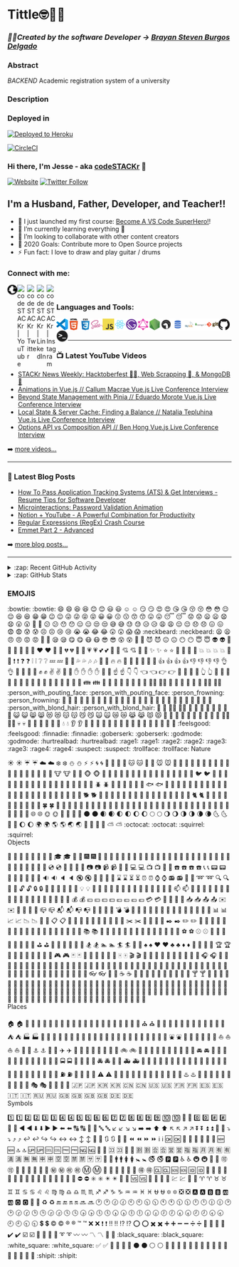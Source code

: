 # Tittle🤓🧑‍🎓

### _🧑‍💻Created by the software Developer -> [Brayan Steven Burgos Delgado](https://www.linkedin.com/in/brayan-steven-burgos-delgado-21a9a0178/)_

### Abstract

_BACKEND_ Academic registration system of a university

### Description

### Deployed in

[![Deployed to Heroku](https://www.herokucdn.com/deploy/button.png)](https://postgresqlperficient.herokuapp.com/)

[![CircleCI](https://circleci.com/gh/Petbook-ARSW/Petbook-Back-End.svg?style=svg)](https://app.circleci.com/pipelines/github/sf-burgos/PerficientTrainingBack)


### Hi there, I'm Jesse - aka [codeSTACKr][website] 👋

[![Website](https://img.shields.io/website?label=codeSTACKr.com&style=for-the-badge&url=https%3A%2F%2Fcodestackr.com)](https://codestackr.com)
[![Twitter Follow](https://img.shields.io/twitter/follow/codeSTACKr?color=1DA1F2&logo=twitter&style=for-the-badge)](https://twitter.com/intent/follow?original_referer=https%3A%2F%2Fgithub.com%2FcodeSTACKr&screen_name=codeSTACKr)

## I'm a Husband, Father, Developer, and Teacher!!

- 🔭 I just launched my first course: [Become A VS Code SuperHero!][course]!
- 🌱 I’m currently learning everything 🤣
- 👯 I’m looking to collaborate with other content creators
- 🥅 2020 Goals: Contribute more to Open Source projects
- ⚡ Fun fact: I love to draw and play guitar / drums

### Connect with me:

[<img align="left" alt="codeSTACKr.com" width="22px" src="https://raw.githubusercontent.com/iconic/open-iconic/master/svg/globe.svg" />][website]
[<img align="left" alt="codeSTACKr | YouTube" width="22px" src="https://cdn.jsdelivr.net/npm/simple-icons@v3/icons/youtube.svg" />][youtube]
[<img align="left" alt="codeSTACKr | Twitter" width="22px" src="https://cdn.jsdelivr.net/npm/simple-icons@v3/icons/twitter.svg" />][twitter]
[<img align="left" alt="codeSTACKr | LinkedIn" width="22px" src="https://cdn.jsdelivr.net/npm/simple-icons@v3/icons/linkedin.svg" />][linkedin]
[<img align="left" alt="codeSTACKr | Instagram" width="22px" src="https://cdn.jsdelivr.net/npm/simple-icons@v3/icons/instagram.svg" />][instagram]

<br />

### Languages and Tools:

[<img align="left" alt="Visual Studio Code" width="26px" src="https://raw.githubusercontent.com/github/explore/80688e429a7d4ef2fca1e82350fe8e3517d3494d/topics/visual-studio-code/visual-studio-code.png" />][webdevplaylist]
[<img align="left" alt="HTML5" width="26px" src="https://raw.githubusercontent.com/github/explore/80688e429a7d4ef2fca1e82350fe8e3517d3494d/topics/html/html.png" />][webdevplaylist]
[<img align="left" alt="CSS3" width="26px" src="https://raw.githubusercontent.com/github/explore/80688e429a7d4ef2fca1e82350fe8e3517d3494d/topics/css/css.png" />][cssplaylist]
[<img align="left" alt="Sass" width="26px" src="https://raw.githubusercontent.com/github/explore/80688e429a7d4ef2fca1e82350fe8e3517d3494d/topics/sass/sass.png" />][cssplaylist]
[<img align="left" alt="JavaScript" width="26px" src="https://raw.githubusercontent.com/github/explore/80688e429a7d4ef2fca1e82350fe8e3517d3494d/topics/javascript/javascript.png" />][jsplaylist]
[<img align="left" alt="React" width="26px" src="https://raw.githubusercontent.com/github/explore/80688e429a7d4ef2fca1e82350fe8e3517d3494d/topics/react/react.png" />][reactplaylist]
[<img align="left" alt="Gatsby" width="26px" src="https://raw.githubusercontent.com/github/explore/e94815998e4e0713912fed477a1f346ec04c3da2/topics/gatsby/gatsby.png" />][webdevplaylist]
[<img align="left" alt="GraphQL" width="26px" src="https://raw.githubusercontent.com/github/explore/80688e429a7d4ef2fca1e82350fe8e3517d3494d/topics/graphql/graphql.png" />][webdevplaylist]
[<img align="left" alt="Node.js" width="26px" src="https://raw.githubusercontent.com/github/explore/80688e429a7d4ef2fca1e82350fe8e3517d3494d/topics/nodejs/nodejs.png" />][webdevplaylist]
[<img align="left" alt="Deno" width="26px" src="https://raw.githubusercontent.com/github/explore/361e2821e2dea67711cde99c9c40ed357061cf27/topics/deno/deno.png" />][webdevplaylist]
[<img align="left" alt="SQL" width="26px" src="https://raw.githubusercontent.com/github/explore/80688e429a7d4ef2fca1e82350fe8e3517d3494d/topics/sql/sql.png" />][webdevplaylist]
[<img align="left" alt="MySQL" width="26px" src="https://raw.githubusercontent.com/github/explore/80688e429a7d4ef2fca1e82350fe8e3517d3494d/topics/mysql/mysql.png" />][webdevplaylist]
[<img align="left" alt="MongoDB" width="26px" src="https://raw.githubusercontent.com/github/explore/80688e429a7d4ef2fca1e82350fe8e3517d3494d/topics/mongodb/mongodb.png" />][webdevplaylist]
[<img align="left" alt="Git" width="26px" src="https://raw.githubusercontent.com/github/explore/80688e429a7d4ef2fca1e82350fe8e3517d3494d/topics/git/git.png" />][webdevplaylist]
[<img align="left" alt="GitHub" width="26px" src="https://raw.githubusercontent.com/github/explore/78df643247d429f6cc873026c0622819ad797942/topics/github/github.png" />][webdevplaylist]
[<img align="left" alt="Terminal" width="26px" src="https://raw.githubusercontent.com/github/explore/80688e429a7d4ef2fca1e82350fe8e3517d3494d/topics/terminal/terminal.png" />][webdevplaylist]

<br />
<br />

---

### 📺 Latest YouTube Videos

<!-- YOUTUBE:START -->
- [STACKr News Weekly: Hacktoberfest 🐱‍💻, Web Scrapping 🔎, & MongoDB 💪](https://www.youtube.com/watch?v=T9JmMNEgpZE)
- [Animations in Vue.js // Callum Macrae Vue.js Live Conference Interview](https://www.youtube.com/watch?v=O2gUILIIYxw)
- [Beyond State Management with Pinia // Eduardo Morote Vue.js Live Conference Interview](https://www.youtube.com/watch?v=BNGAvhCISOw)
- [Local State & Server Cache: Finding a Balance // Natalia Tepluhina Vue.js Live Conference Interview](https://www.youtube.com/watch?v=mtN2bJ60B-4)
- [Options API vs Composition API // Ben Hong Vue.js Live Conference Interview](https://www.youtube.com/watch?v=Sg0HdrcG8pU)
<!-- YOUTUBE:END -->

➡️ [more videos...](https://youtube.com/codestackr)

---

### 📕 Latest Blog Posts

<!-- BLOG-POST-LIST:START -->
- [How To Pass Application Tracking Systems (ATS) & Get Interviews - Resume Tips for Software Developer](https://dev.to/codestackr/how-to-pass-application-tracking-systems-ats-get-interviews-resume-tips-for-software-developer-4bmo)
- [Microinteractions: Password Validation Animation](https://dev.to/codestackr/microinteractions-password-validation-animation-5629)
- [Notion + YouTube - A Powerful Combination for Productivity](https://dev.to/codestackr/notion-youtube-a-powerful-combination-for-productivity-1def)
- [Regular Expressions (RegEx) Crash Course](https://dev.to/codestackr/regular-expressions-regex-crash-course-248n)
- [Emmet Part 2 - Advanced](https://dev.to/codestackr/emmet-part-2-advanced-4c65)
<!-- BLOG-POST-LIST:END -->

➡️ [more blog posts...](https://codestackr.com)

---

<details>
  <summary>:zap: Recent GitHub Activity</summary>
  
<!--START_SECTION:activity-->
1. 🗣 Commented on [#2](https://github.com/codeSTACKr/portfolio-sass/issues/2) in [codeSTACKr/portfolio-sass](https://github.com/codeSTACKr/portfolio-sass)
2. ❗️ Closed issue [#2](https://github.com/codeSTACKr/portfolio-sass/issues/2) in [codeSTACKr/portfolio-sass](https://github.com/codeSTACKr/portfolio-sass)
3. ❌ Closed PR [#11](https://github.com/codeSTACKr/free-developer-resources/pull/11) in [codeSTACKr/free-developer-resources](https://github.com/codeSTACKr/free-developer-resources)
4. 🗣 Commented on [#11](https://github.com/codeSTACKr/free-developer-resources/issues/11) in [codeSTACKr/free-developer-resources](https://github.com/codeSTACKr/free-developer-resources)
5. 🎉 Merged PR [#10](https://github.com/codeSTACKr/free-developer-resources/pull/10) in [codeSTACKr/free-developer-resources](https://github.com/codeSTACKr/free-developer-resources)
<!--END_SECTION:activity-->

</details>

<details>
  <summary>:zap: GitHub Stats</summary>

  <img align="left" alt="codeSTACKr's GitHub Stats" src="https://github-readme-stats.codestackr.vercel.app/api?username=codeSTACKr&show_icons=true&hide_border=true" />

</details>

[website]: https://codeSTACKr.com
[course]: http://vsCodeHero.com
[twitter]: https://twitter.com/codeSTACKr
[youtube]: https://youtube.com/codeSTACKr
[instagram]: https://instagram.com/codeSTACKr
[linkedin]: https://linkedin.com/in/codeSTACKr
[webdevplaylist]: https://www.youtube.com/playlist?list=PLkwxH9e_vrAJ0WbEsFA9W3I1W-g_BTsbt
[jsplaylist]: https://www.youtube.com/playlist?list=PLkwxH9e_vrALRJKu7wfXby3MKeflhTu6B
[cssplaylist]: https://www.youtube.com/playlist?list=PLkwxH9e_vrALSdvZuEh6gqQdmDoDIoqz4
[reactplaylist]: https://www.youtube.com/playlist?list=PLkwxH9e_vrAK4TdffpxKY3QGyHCpxFcQ0

### EMOJIS

:bowtie: :bowtie:	😄 :smile:	😆 :laughing:
😊 :blush:	😃 :smiley:	☺️ :relaxed:
😏 :smirk:	😍 :heart_eyes:	😘 :kissing_heart:
😚 :kissing_closed_eyes:	😳 :flushed:	😌 :relieved:
😆 :satisfied:	😁 :grin:	😉 :wink:
😜 :stuck_out_tongue_winking_eye:	😝 :stuck_out_tongue_closed_eyes:	😀 :grinning:
😗 :kissing:	😙 :kissing_smiling_eyes:	😛 :stuck_out_tongue:
😴 :sleeping:	😟 :worried:	😦 :frowning:
😧 :anguished:	😮 :open_mouth:	😬 :grimacing:
😕 :confused:	😯 :hushed:	😑 :expressionless:
😒 :unamused:	😅 :sweat_smile:	😓 :sweat:
😥 :disappointed_relieved:	😩 :weary:	😔 :pensive:
😞 :disappointed:	😖 :confounded:	😨 :fearful:
😰 :cold_sweat:	😣 :persevere:	😢 :cry:
😭 :sob:	😂 :joy:	😲 :astonished:
😱 :scream:	:neckbeard: :neckbeard:	😫 :tired_face:
😠 :angry:	😡 :rage:	😤 :triumph:
😪 :sleepy:	😋 :yum:	😷 :mask:
😎 :sunglasses:	😵 :dizzy_face:	👿 :imp:
😈 :smiling_imp:	😐 :neutral_face:	😶 :no_mouth:
😇 :innocent:	👽 :alien:	💛 :yellow_heart:
💙 :blue_heart:	💜 :purple_heart:	❤️ :heart:
💚 :green_heart:	💔 :broken_heart:	💓 :heartbeat:
💗 :heartpulse:	💕 :two_hearts:	💞 :revolving_hearts:
💘 :cupid:	💖 :sparkling_heart:	✨ :sparkles:
⭐ :star:	🌟 :star2:	💫 :dizzy:
💥 :boom:	💥 :collision:	💢 :anger:
❗ :exclamation:	❓ :question:	❕ :grey_exclamation:
❔ :grey_question:	💤 :zzz:	💨 :dash:
💦 :sweat_drops:	🎶 :notes:	🎵 :musical_note:
🔥 :fire:	💩 :hankey:	💩 :poop:
💩 :shit:	👍 :+1:	👍 :thumbsup:
👎 :-1:	👎 :thumbsdown:	👌 :ok_hand:
👊 :punch:	👊 :facepunch:	✊ :fist:
✌️ :v:	👋 :wave:	✋ :hand:
✋ :raised_hand:	👐 :open_hands:	☝️ :point_up:
👇 :point_down:	👈 :point_left:	👉 :point_right:
🙌 :raised_hands:	🙏 :pray:	👆 :point_up_2:
👏 :clap:	💪 :muscle:	🤘 :metal:
🖕 :fu:	🚶 :walking:	🏃 :runner:
🏃 :running:	👫 :couple:	👪 :family:
👬 :two_men_holding_hands:	👭 :two_women_holding_hands:	💃 :dancer:
👯 :dancers:	🙆‍♀️ :ok_woman:	🙅 :no_good:
💁 :information_desk_person:	🙋 :raising_hand:	👰‍♀️ :bride_with_veil:
:person_with_pouting_face: :person_with_pouting_face:	:person_frowning: :person_frowning:	🙇 :bow:
💏 :couplekiss:	💑 :couple_with_heart:	💆 :massage:
💇 :haircut:	💅 :nail_care:	👦 :boy:
👧 :girl:	👩 :woman:	👨 :man:
👶 :baby:	👵 :older_woman:	👴 :older_man:
:person_with_blond_hair: :person_with_blond_hair:	👲 :man_with_gua_pi_mao:	👳‍♂️ :man_with_turban:
👷 :construction_worker:	👮 :cop:	👼 :angel:
👸 :princess:	😺 :smiley_cat:	😸 :smile_cat:
😻 :heart_eyes_cat:	😽 :kissing_cat:	😼 :smirk_cat:
🙀 :scream_cat:	😿 :crying_cat_face:	😹 :joy_cat:
😾 :pouting_cat:	👹 :japanese_ogre:	👺 :japanese_goblin:
🙈 :see_no_evil:	🙉 :hear_no_evil:	🙊 :speak_no_evil:
💂‍♂️ :guardsman:	💀 :skull:	🐾 :feet:
👄 :lips:	💋 :kiss:	💧 :droplet:
👂 :ear:	👀 :eyes:	👃 :nose:
👅 :tongue:	💌 :love_letter:	👤 :bust_in_silhouette:
👥 :busts_in_silhouette:	💬 :speech_balloon:	💭 :thought_balloon:
:feelsgood: :feelsgood:	:finnadie: :finnadie:	:goberserk: :goberserk:
:godmode: :godmode:	:hurtrealbad: :hurtrealbad:	:rage1: :rage1:
:rage2: :rage2:	:rage3: :rage3:	:rage4: :rage4:
:suspect: :suspect:	:trollface: :trollface:	
Nature

☀️ :sunny:	☔ :umbrella:	☁️ :cloud:
❄️ :snowflake:	⛄ :snowman:	⚡ :zap:
🌀 :cyclone:	🌁 :foggy:	🌊 :ocean:
🐱 :cat:	🐶 :dog:	🐭 :mouse:
🐹 :hamster:	🐰 :rabbit:	🐺 :wolf:
🐸 :frog:	🐯 :tiger:	🐨 :koala:
🐻 :bear:	🐷 :pig:	🐽 :pig_nose:
🐮 :cow:	🐗 :boar:	🐵 :monkey_face:
🐒 :monkey:	🐴 :horse:	🐎 :racehorse:
🐫 :camel:	🐑 :sheep:	🐘 :elephant:
🐼 :panda_face:	🐍 :snake:	🐦 :bird:
🐤 :baby_chick:	🐥 :hatched_chick:	🐣 :hatching_chick:
🐔 :chicken:	🐧 :penguin:	🐢 :turtle:
🐛 :bug:	🐝 :honeybee:	🐜 :ant:
🪲 :beetle:	🐌 :snail:	🐙 :octopus:
🐠 :tropical_fish:	🐟 :fish:	🐳 :whale:
🐋 :whale2:	🐬 :dolphin:	🐄 :cow2:
🐏 :ram:	🐀 :rat:	🐃 :water_buffalo:
🐅 :tiger2:	🐇 :rabbit2:	🐉 :dragon:
🐐 :goat:	🐓 :rooster:	🐕 :dog2:
🐖 :pig2:	🐁 :mouse2:	🐂 :ox:
🐲 :dragon_face:	🐡 :blowfish:	🐊 :crocodile:
🐪 :dromedary_camel:	🐆 :leopard:	🐈 :cat2:
🐩 :poodle:	🐾 :paw_prints:	💐 :bouquet:
🌸 :cherry_blossom:	🌷 :tulip:	🍀 :four_leaf_clover:
🌹 :rose:	🌻 :sunflower:	🌺 :hibiscus:
🍁 :maple_leaf:	🍃 :leaves:	🍂 :fallen_leaf:
🌿 :herb:	🍄 :mushroom:	🌵 :cactus:
🌴 :palm_tree:	🌲 :evergreen_tree:	🌳 :deciduous_tree:
🌰 :chestnut:	🌱 :seedling:	🌼 :blossom:
🌾 :ear_of_rice:	🐚 :shell:	🌐 :globe_with_meridians:
🌞 :sun_with_face:	🌝 :full_moon_with_face:	🌚 :new_moon_with_face:
🌑 :new_moon:	🌒 :waxing_crescent_moon:	🌓 :first_quarter_moon:
🌔 :waxing_gibbous_moon:	🌕 :full_moon:	🌖 :waning_gibbous_moon:
🌗 :last_quarter_moon:	🌘 :waning_crescent_moon:	🌜 :last_quarter_moon_with_face:
🌛 :first_quarter_moon_with_face:	🌔 :moon:	🌍 :earth_africa:
🌎 :earth_americas:	🌏 :earth_asia:	🌋 :volcano:
🌌 :milky_way:	⛅ :partly_sunny:	:octocat: :octocat:
:squirrel: :squirrel:		
Objects

🎍 :bamboo:	💝 :gift_heart:	🎎 :dolls:
🎒 :school_satchel:	🎓 :mortar_board:	🎏 :flags:
🎆 :fireworks:	🎇 :sparkler:	🎐 :wind_chime:
🎑 :rice_scene:	🎃 :jack_o_lantern:	👻 :ghost:
🎅 :santa:	🎄 :christmas_tree:	🎁 :gift:
🔔 :bell:	🔕 :no_bell:	🎋 :tanabata_tree:
🎉 :tada:	🎊 :confetti_ball:	🎈 :balloon:
🔮 :crystal_ball:	💿 :cd:	📀 :dvd:
💾 :floppy_disk:	📷 :camera:	📹 :video_camera:
🎥 :movie_camera:	💻 :computer:	📺 :tv:
📱 :iphone:	☎️ :phone:	☎️ :telephone:
📞 :telephone_receiver:	📟 :pager:	📠 :fax:
💽 :minidisc:	📼 :vhs:	🔉 :sound:
🔈 :speaker:	🔇 :mute:	📢 :loudspeaker:
📣 :mega:	⌛ :hourglass:	⏳ :hourglass_flowing_sand:
⏰ :alarm_clock:	⌚ :watch:	📻 :radio:
📡 :satellite:	➿ :loop:	🔍 :mag:
🔎 :mag_right:	🔓 :unlock:	🔒 :lock:
🔏 :lock_with_ink_pen:	🔐 :closed_lock_with_key:	🔑 :key:
💡 :bulb:	🔦 :flashlight:	🔆 :high_brightness:
🔅 :low_brightness:	🔌 :electric_plug:	🔋 :battery:
📲 :calling:	📧 :email:	📫 :mailbox:
📮 :postbox:	🛀 :bath:	🛁 :bathtub:
🚿 :shower:	🚽 :toilet:	🔧 :wrench:
🔩 :nut_and_bolt:	🔨 :hammer:	💺 :seat:
💰 :moneybag:	💴 :yen:	💵 :dollar:
💷 :pound:	💶 :euro:	💳 :credit_card:
💸 :money_with_wings:	📧 :e-mail:	📥 :inbox_tray:
📤 :outbox_tray:	✉️ :envelope:	📨 :incoming_envelope:
📯 :postal_horn:	📪 :mailbox_closed:	📬 :mailbox_with_mail:
📭 :mailbox_with_no_mail:	🚪 :door:	🚬 :smoking:
💣 :bomb:	🔫 :gun:	🔪 :hocho:
💊 :pill:	💉 :syringe:	📄 :page_facing_up:
📃 :page_with_curl:	📑 :bookmark_tabs:	📊 :bar_chart:
📈 :chart_with_upwards_trend:	📉 :chart_with_downwards_trend:	📜 :scroll:
📋 :clipboard:	📆 :calendar:	📅 :date:
📇 :card_index:	📁 :file_folder:	📂 :open_file_folder:
✂️ :scissors:	📌 :pushpin:	📎 :paperclip:
✒️ :black_nib:	✏️ :pencil2:	📏 :straight_ruler:
📐 :triangular_ruler:	📕 :closed_book:	📗 :green_book:
📘 :blue_book:	📙 :orange_book:	📓 :notebook:
📔 :notebook_with_decorative_cover:	📒 :ledger:	📚 :books:
🔖 :bookmark:	📛 :name_badge:	🔬 :microscope:
🔭 :telescope:	📰 :newspaper:	🏈 :football:
🏀 :basketball:	⚽ :soccer:	⚾ :baseball:
🎾 :tennis:	🎱 :8ball:	🏉 :rugby_football:
🎳 :bowling:	⛳ :golf:	🚵 :mountain_bicyclist:
🚴 :bicyclist:	🏇 :horse_racing:	🏂 :snowboarder:
🏊 :swimmer:	🏄 :surfer:	🎿 :ski:
♠️ :spades:	♥️ :hearts:	♣️ :clubs:
♦️ :diamonds:	💎 :gem:	💍 :ring:
🏆 :trophy:	🎼 :musical_score:	🎹 :musical_keyboard:
🎻 :violin:	👾 :space_invader:	🎮 :video_game:
🃏 :black_joker:	🎴 :flower_playing_cards:	🎲 :game_die:
🎯 :dart:	🀄 :mahjong:	🎬 :clapper:
📝 :memo:	📝 :pencil:	📖 :book:
🎨 :art:	🎤 :microphone:	🎧 :headphones:
🎺 :trumpet:	🎷 :saxophone:	🎸 :guitar:
👞 :shoe:	👡 :sandal:	👠 :high_heel:
💄 :lipstick:	👢 :boot:	👕 :shirt:
👕 :tshirt:	👔 :necktie:	👚 :womans_clothes:
👗 :dress:	🎽 :running_shirt_with_sash:	👖 :jeans:
👘 :kimono:	👙 :bikini:	🎀 :ribbon:
🎩 :tophat:	👑 :crown:	👒 :womans_hat:
👞 :mans_shoe:	🌂 :closed_umbrella:	💼 :briefcase:
👜 :handbag:	👝 :pouch:	👛 :purse:
👓 :eyeglasses:	🎣 :fishing_pole_and_fish:	☕ :coffee:
🍵 :tea:	🍶 :sake:	🍼 :baby_bottle:
🍺 :beer:	🍻 :beers:	🍸 :cocktail:
🍹 :tropical_drink:	🍷 :wine_glass:	🍴 :fork_and_knife:
🍕 :pizza:	🍔 :hamburger:	🍟 :fries:
🍗 :poultry_leg:	🍖 :meat_on_bone:	🍝 :spaghetti:
🍛 :curry:	🍤 :fried_shrimp:	🍱 :bento:
🍣 :sushi:	🍥 :fish_cake:	🍙 :rice_ball:
🍘 :rice_cracker:	🍚 :rice:	🍜 :ramen:
🍲 :stew:	🍢 :oden:	🍡 :dango:
🥚 :egg:	🍞 :bread:	🍩 :doughnut:
🍮 :custard:	🍦 :icecream:	🍨 :ice_cream:
🍧 :shaved_ice:	🎂 :birthday:	🍰 :cake:
🍪 :cookie:	🍫 :chocolate_bar:	🍬 :candy:
🍭 :lollipop:	🍯 :honey_pot:	🍎 :apple:
🍏 :green_apple:	🍊 :tangerine:	🍋 :lemon:
🍒 :cherries:	🍇 :grapes:	🍉 :watermelon:
🍓 :strawberry:	🍑 :peach:	🍈 :melon:
🍌 :banana:	🍐 :pear:	🍍 :pineapple:
🍠 :sweet_potato:	🍆 :eggplant:	🍅 :tomato:
🌽 :corn:		
Places

🏠 :house:	🏡 :house_with_garden:	🏫 :school:
🏢 :office:	🏣 :post_office:	🏥 :hospital:
🏦 :bank:	🏪 :convenience_store:	🏩 :love_hotel:
🏨 :hotel:	💒 :wedding:	⛪ :church:
🏬 :department_store:	🏤 :european_post_office:	🌇 :city_sunrise:
🌆 :city_sunset:	🏯 :japanese_castle:	🏰 :european_castle:
⛺ :tent:	🏭 :factory:	🗼 :tokyo_tower:
🗾 :japan:	🗻 :mount_fuji:	🌄 :sunrise_over_mountains:
🌅 :sunrise:	🌠 :stars:	🗽 :statue_of_liberty:
🌉 :bridge_at_night:	🎠 :carousel_horse:	🌈 :rainbow:
🎡 :ferris_wheel:	⛲ :fountain:	🎢 :roller_coaster:
🚢 :ship:	🚤 :speedboat:	⛵ :boat:
⛵ :sailboat:	🚣 :rowboat:	⚓ :anchor:
🚀 :rocket:	✈️ :airplane:	🚁 :helicopter:
🚂 :steam_locomotive:	🚊 :tram:	🚞 :mountain_railway:
🚲 :bike:	🚡 :aerial_tramway:	🚟 :suspension_railway:
🚠 :mountain_cableway:	🚜 :tractor:	🚙 :blue_car:
🚘 :oncoming_automobile:	🚗 :car:	🚗 :red_car:
🚕 :taxi:	🚖 :oncoming_taxi:	🚛 :articulated_lorry:
🚌 :bus:	🚍 :oncoming_bus:	🚨 :rotating_light:
🚓 :police_car:	🚔 :oncoming_police_car:	🚒 :fire_engine:
🚑 :ambulance:	🚐 :minibus:	🚚 :truck:
🚋 :train:	🚉 :station:	🚆 :train2:
🚅 :bullettrain_front:	🚄 :bullettrain_side:	🚈 :light_rail:
🚝 :monorail:	🚃 :railway_car:	🚎 :trolleybus:
🎫 :ticket:	⛽ :fuelpump:	🚦 :vertical_traffic_light:
🚥 :traffic_light:	⚠️ :warning:	🚧 :construction:
🔰 :beginner:	🏧 :atm:	🎰 :slot_machine:
🚏 :busstop:	💈 :barber:	♨️ :hotsprings:
🏁 :checkered_flag:	🎌 :crossed_flags:	🏮 :izakaya_lantern:
🗿 :moyai:	🎪 :circus_tent:	🎭 :performing_arts:
📍 :round_pushpin:	🚩 :triangular_flag_on_post:	🇯🇵 :jp:
🇰🇷 :kr:	🇨🇳 :cn:	🇺🇸 :us:
🇫🇷 :fr:	🇪🇸 :es:	🇮🇹 :it:
🇷🇺 :ru:	🇬🇧 :gb:	🇬🇧 :uk:
🇩🇪 :de:		
Symbols

1️⃣ :one:	2️⃣ :two:	3️⃣ :three:
4️⃣ :four:	5️⃣ :five:	6️⃣ :six:
7️⃣ :seven:	8️⃣ :eight:	9️⃣ :nine:
🔟 :keycap_ten:	🔢 :1234:	0️⃣ :zero:
#️⃣ :hash:	🔣 :symbols:	◀️ :arrow_backward:
⬇️ :arrow_down:	▶️ :arrow_forward:	⬅️ :arrow_left:
🔠 :capital_abcd:	🔡 :abcd:	🔤 :abc:
↙️ :arrow_lower_left:	↘️ :arrow_lower_right:	➡️ :arrow_right:
⬆️ :arrow_up:	↖️ :arrow_upper_left:	↗️ :arrow_upper_right:
⏬ :arrow_double_down:	⏫ :arrow_double_up:	🔽 :arrow_down_small:
⤵️ :arrow_heading_down:	⤴️ :arrow_heading_up:	↩️ :leftwards_arrow_with_hook:
↪️ :arrow_right_hook:	↔️ :left_right_arrow:	↕️ :arrow_up_down:
🔼 :arrow_up_small:	🔃 :arrows_clockwise:	🔄 :arrows_counterclockwise:
⏪ :rewind:	⏩ :fast_forward:	ℹ️ :information_source:
🆗 :ok:	🔀 :twisted_rightwards_arrows:	🔁 :repeat:
🔂 :repeat_one:	🆕 :new:	🔝 :top:
🆙 :up:	🆒 :cool:	🆓 :free:
🆖 :ng:	🎦 :cinema:	🈁 :koko:
📶 :signal_strength:	🈹 :u5272:	🈴 :u5408:
🈺 :u55b6:	🈯 :u6307:	🈷️ :u6708:
🈶 :u6709:	🈵 :u6e80:	🈚 :u7121:
🈸 :u7533:	🈳 :u7a7a:	🈲 :u7981:
🈂️ :sa:	🚻 :restroom:	🚹 :mens:
🚺 :womens:	🚼 :baby_symbol:	🚭 :no_smoking:
🅿️ :parking:	♿ :wheelchair:	🚇 :metro:
🛄 :baggage_claim:	🉑 :accept:	🚾 :wc:
🚰 :potable_water:	🚮 :put_litter_in_its_place:	㊙️ :secret:
㊗️ :congratulations:	Ⓜ️ :m:	🛂 :passport_control:
🛅 :left_luggage:	🛃 :customs:	🉐 :ideograph_advantage:
🆑 :cl:	🆘 :sos:	🆔 :id:
🚫 :no_entry_sign:	🔞 :underage:	📵 :no_mobile_phones:
🚯 :do_not_litter:	🚱 :non-potable_water:	🚳 :no_bicycles:
🚷 :no_pedestrians:	🚸 :children_crossing:	⛔ :no_entry:
✳️ :eight_spoked_asterisk:	✴️ :eight_pointed_black_star:	💟 :heart_decoration:
🆚 :vs:	📳 :vibration_mode:	📴 :mobile_phone_off:
💹 :chart:	💱 :currency_exchange:	♈ :aries:
♉ :taurus:	♊ :gemini:	♋ :cancer:
♌ :leo:	♍ :virgo:	♎ :libra:
♏ :scorpius:	♐ :sagittarius:	♑ :capricorn:
♒ :aquarius:	♓ :pisces:	⛎ :ophiuchus:
🔯 :six_pointed_star:	❎ :negative_squared_cross_mark:	🅰️ :a:
🅱️ :b:	🆎 :ab:	🅾️ :o2:
💠 :diamond_shape_with_a_dot_inside:	♻️ :recycle:	🔚 :end:
🔛 :on:	🔜 :soon:	🕐 :clock1:
🕜 :clock130:	🕙 :clock10:	🕥 :clock1030:
🕚 :clock11:	🕦 :clock1130:	🕛 :clock12:
🕧 :clock1230:	🕑 :clock2:	🕝 :clock230:
🕒 :clock3:	🕞 :clock330:	🕓 :clock4:
🕟 :clock430:	🕔 :clock5:	🕠 :clock530:
🕕 :clock6:	🕡 :clock630:	🕖 :clock7:
🕢 :clock730:	🕗 :clock8:	🕣 :clock830:
🕘 :clock9:	🕤 :clock930:	💲 :heavy_dollar_sign:
©️ :copyright:	®️ :registered:	™️ :tm:
❌ :x:	❗ :heavy_exclamation_mark:	‼️ :bangbang:
⁉️ :interrobang:	⭕ :o:	✖️ :heavy_multiplication_x:
➕ :heavy_plus_sign:	➖ :heavy_minus_sign:	➗ :heavy_division_sign:
💮 :white_flower:	💯 :100:	✔️ :heavy_check_mark:
☑️ :ballot_box_with_check:	🔘 :radio_button:	🔗 :link:
➰ :curly_loop:	〰️ :wavy_dash:	〽️ :part_alternation_mark:
🔱 :trident:	:black_square: :black_square:	:white_square: :white_square:
✅ :white_check_mark:	🔲 :black_square_button:	🔳 :white_square_button:
⚫ :black_circle:	⚪ :white_circle:	🔴 :red_circle:
🔵 :large_blue_circle:	🔷 :large_blue_diamond:	🔶 :large_orange_diamond:
🔹 :small_blue_diamond:	🔸 :small_orange_diamond:	🔺 :small_red_triangle:
🔻 :small_red_triangle_down:	:shipit: :shipit:
